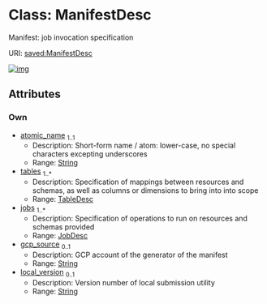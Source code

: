 
# Class: ManifestDesc

Manifest: job invocation specification

URI: [saved:ManifestDesc](https://marine.gov.scot/metadata/saved/schema/ManifestDesc)


[![img](https://yuml.me/diagram/nofunky;dir:TB/class/[TableDesc],[JobDesc]<jobs%201..*-++[ManifestDesc&#124;atomic_name:string;gcp_source:string%20%3F;local_version:string%20%3F],[TableDesc]<tables%201..*-++[ManifestDesc],[JobDesc])](https://yuml.me/diagram/nofunky;dir:TB/class/[TableDesc],[JobDesc]<jobs%201..*-++[ManifestDesc&#124;atomic_name:string;gcp_source:string%20%3F;local_version:string%20%3F],[TableDesc]<tables%201..*-++[ManifestDesc],[JobDesc])

## Attributes


### Own

 * [atomic_name](atomic_name.md)  <sub>1..1</sub>
     * Description: Short-form name / atom: lower-case, no special characters excepting underscores
     * Range: [String](types/String.md)
 * [tables](tables.md)  <sub>1..\*</sub>
     * Description: Specification of mappings between resources and schemas, as well as columns or dimensions to bring into into scope
     * Range: [TableDesc](TableDesc.md)
 * [jobs](jobs.md)  <sub>1..\*</sub>
     * Description: Specification of operations to run on resources and schemas provided
     * Range: [JobDesc](JobDesc.md)
 * [gcp_source](gcp_source.md)  <sub>0..1</sub>
     * Description: GCP account of the generator of the manifest
     * Range: [String](types/String.md)
 * [local_version](local_version.md)  <sub>0..1</sub>
     * Description: Version number of local submission utility
     * Range: [String](types/String.md)
